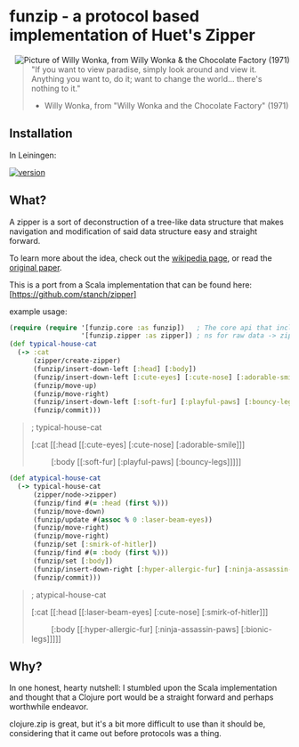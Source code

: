 
# funzip - a protocol based implementation of Huet's Zipper

<img src="https://upload.wikimedia.org/wikipedia/en/8/85/Gene_Wilder_as_Willy_Wonka.jpeg"
 alt="Picture of Willy Wonka, from Willy Wonka & the Chocolate Factory (1971)" title="Willy Wonka, from Willy Wonka & the Chocolate Factory (1971)"
 align="right" />

> "If you want to view paradise, simply look around and view it.
>  Anything you want to, do it; want to change the world... there's nothing to it."
> - Willy Wonka, from "Willy Wonka and the Chocolate Factory" (1971)

## Installation
In Leiningen:

[![version](https://clojars.org/funzip/latest-version.svg)](https://clojars.org/funzip)


## What?
A zipper is a sort of deconstruction of a tree-like data structure that makes navigation and modification of said data structure easy and straight forward.

To learn more about the idea, check out the [wikipedia page](https://github.com/stanch/zipper), or read the [original paper](https://www.st.cs.uni-saarland.de/edu/seminare/2005/advanced-fp/docs/huet-zipper.pdf).

This is a port from a Scala implementation that can be found here: [https://github.com/stanch/zipper]

 example usage:

```clojure
(require (require '[funzip.core :as funzip])   ; The core api that includes all functions for navigation and modification
                  '[funzip.zipper :as zipper]) ; ns for raw data -> zipper
(def typical-house-cat
  (-> :cat
      (zipper/create-zipper)
      (funzip/insert-down-left [:head] [:body])
      (funzip/insert-down-left [:cute-eyes] [:cute-nose] [:adorable-smile])
      (funzip/move-up)
      (funzip/move-right)
      (funzip/insert-down-left [:soft-fur] [:playful-paws] [:bouncy-legs])
      (funzip/commit)))
```
> ; typical-house-cat
>
>  [:cat [[:head [[:cute-eyes] [:cute-nose] [:adorable-smile]]]
>
> &nbsp;&nbsp;&nbsp;&nbsp;&nbsp;&nbsp;&nbsp;&nbsp; [:body [[:soft-fur] [:playful-paws] [:bouncy-legs]]]]]


```clojure
(def atypical-house-cat
  (-> typical-house-cat
      (zipper/node->zipper)
      (funzip/find #(= :head (first %)))
      (funzip/move-down)
      (funzip/update #(assoc % 0 :laser-beam-eyes))
      (funzip/move-right)
      (funzip/move-right)
      (funzip/set [:smirk-of-hitler])
      (funzip/find #(= :body (first %)))
      (funzip/set [:body])
      (funzip/insert-down-right [:hyper-allergic-fur] [:ninja-assassin-paws] [:bionic-legs])
      (funzip/commit)))
```
> ; atypical-house-cat
>
>   [:cat [[:head [[:laser-beam-eyes] [:cute-nose] [:smirk-of-hitler]]]
>
>   &nbsp;&nbsp;&nbsp;&nbsp;&nbsp;&nbsp;&nbsp;&nbsp;&nbsp;[:body [[:hyper-allergic-fur] [:ninja-assassin-paws] [:bionic-legs]]]]]

## Why?
In one honest, hearty nutshell: I stumbled upon the Scala implementation and thought that a Clojure port would be a straight forward and perhaps  worthwhile endeavor.

clojure.zip is great, but it's a bit more difficult to use than it should be, considering that it came out before protocols was a thing.




